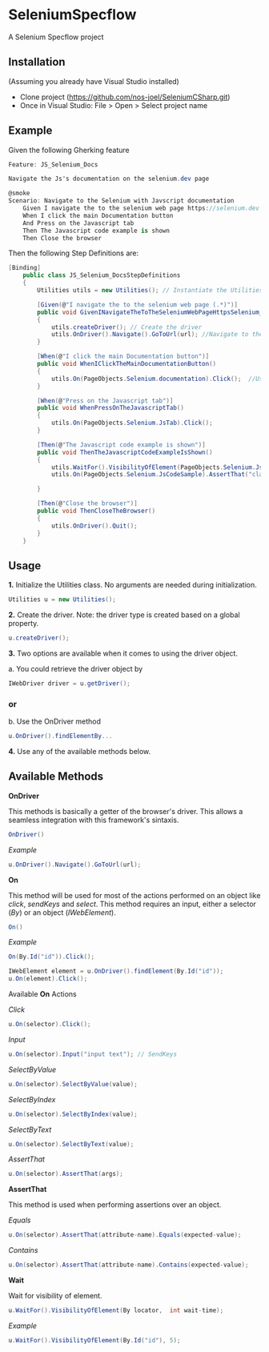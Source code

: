 ﻿# SeleniumSpecflow

A Selenium Specflow project

## Installation
(Assuming you already have Visual Studio installed)

* Clone project (https://github.com/nos-joel/SeleniumCSharp.git)
* Once in Visual Studio: File > Open > Select project name

## Example

Given the following Gherking feature

```cs
Feature: JS_Selenium_Docs

Navigate the Js's documentation on the selenium.dev page

@smoke
Scenario: Navigate to the Selenium with Javscript documentation
	Given I navigate the to the selenium web page https://selenium.dev
	When I click the main Documentation button
	And Press on the Javascript tab
	Then The Javascript code example is shown
	Then Close the browser
```
Then the following Step Definitions are:

```cs
[Binding]
    public class JS_Selenium_DocsStepDefinitions
    {
        Utilities utils = new Utilities(); // Instantiate the Utilities class before any method.

        [Given(@"I navigate the to the selenium web page (.*)")]
        public void GivenINavigateTheToTheSeleniumWebPageHttpsSelenium_Dev(string url)
        {
            utils.createDriver(); // Create the driver
            utils.OnDriver().Navigate().GoToUrl(url); //Navigate to the url parameter
        }

        [When(@"I click the main Documentation button")]
        public void WhenIClickTheMainDocumentationButton()
        {
            utils.On(PageObjects.Selenium.documentation).Click();  //Use the On method and pass on the "Documentation" locator.
        }

        [When(@"Press on the Javascript tab")]
        public void WhenPressOnTheJavascriptTab()
        {
            utils.On(PageObjects.Selenium.JsTab).Click();
        }

        [Then(@"The Javascript code example is shown")]
        public void ThenTheJavascriptCodeExampleIsShown()
        {
            utils.WaitFor().VisibilityOfElement(PageObjects.Selenium.JsCodeSample, 3); //Wait for element's object visibility
            utils.On(PageObjects.Selenium.JsCodeSample).AssertThat("class").Contains("active show");

        }

        [Then(@"Close the browser")]
        public void ThenCloseTheBrowser()
        {
            utils.OnDriver().Quit();
        }
    }
```
## Usage

**1.** Initialize the Utilities class. No arguments are needed during initialization.
```cs
Utilities u = new Utilities();
```

**2.** Create the driver. Note: the driver type is created based on a global property.
```cs
u.createDriver();
```

**3.** Two options are available when it comes to using the driver object.

a. You could retrieve the driver object by
```cs
IWebDriver driver = u.getDriver();
```
### or 
b. Use the OnDriver method 
```cs
u.OnDriver().findElementBy...
```

**4.** Use any of the available methods below.

## Available Methods

 **OnDriver**

This methods is basically a getter of the browser's driver. This allows a seamless integration with this framework's sintaxis.

```cs
OnDriver()
```

*Example*
```cs
u.OnDriver().Navigate().GoToUrl(url);
```
**On**

This method will be used for most of the actions performed on an object like *click*, *sendKeys* and *select*. This method requires an input, either a selector (*By*) or an object (*IWebElement*).

```cs
On()
```
*Example*

```cs
On(By.Id("id")).Click();
```
```cs
IWebElement element = u.OnDriver().findElement(By.Id("id"));
u.On(element).Click();
```

Available **On** Actions

*Click*
```cs
u.On(selector).Click();
```
*Input*
```cs
u.On(selector).Input("input text"); // SendKeys
```
*SelectByValue*
```cs
u.On(selector).SelectByValue(value);
```
*SelectByIndex*
```cs
u.On(selector).SelectByIndex(value);
```
*SelectByText*
```cs
u.On(selector).SelectByText(value);
```
*AssertThat*
```cs
u.On(selector).AssertThat(args);
```

**AssertThat**

This method is used when performing assertions over an object.

*Equals*

```cs
u.On(selector).AssertThat(attribute-name).Equals(expected-value);
```
*Contains*

```cs
u.On(selector).AssertThat(attribute-name).Contains(expected-value);
```


**Wait**

Wait for visibility of element.

```cs
u.WaitFor().VisibilityOfElement(By locator,  int wait-time);
```
*Example*

```cs
u.WaitFor().VisibilityOfElement(By.Id("id"), 5);
```
